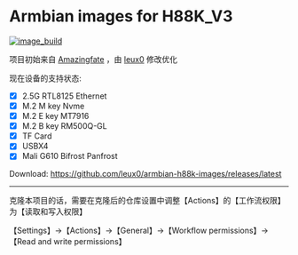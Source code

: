 # Armbian images for H88K_V3
[![image_build](https://github.com/leux0/armbian-h88k-images/workflows/Build/badge.svg)](https://github.com/leux0/armbian-h88k-images/actions/workflows/build.yml)

项目初始来自 [Amazingfate](https://github.com/amazingfate/armbian-h88k-images) ，由 [leux0](https://github.com/leux0/armbian-h88k-images) 修改优化

现在设备的支持状态:
 - [x] 2.5G RTL8125 Ethernet
 - [x] M.2 M key Nvme
 - [x] M.2 E key MT7916
 - [x] M.2 B key RM500Q-GL
 - [x] TF Card
 - [x] USBX4
 - [x] Mali G610 Bifrost Panfrost 

Download: https://github.com/leux0/armbian-h88k-images/releases/latest

---
克隆本项目的话，需要在克隆后的仓库设置中调整【Actions】的【工作流权限】为【读取和写入权限】

【Settings】->【Actions】->【General】->【Workflow permissions】->【Read and write permissions】
